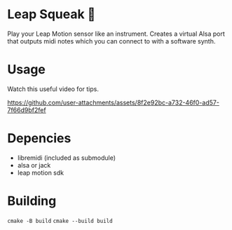 # Leap Squeak 🎺

Play your Leap Motion sensor like an instrument.
Creates a virtual Alsa port that outputs midi notes which you can connect to with a software synth.

# Usage

Watch this useful video for tips.

https://github.com/user-attachments/assets/8f2e92bc-a732-46f0-ad57-7f66d9bf2fef

# Depencies

* libremidi (included as submodule)
* alsa or jack
* leap motion sdk

# Building

`cmake -B build`
`cmake --build build`
